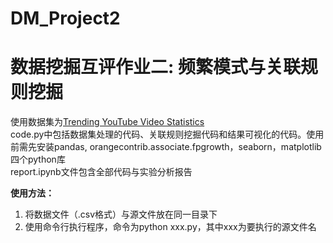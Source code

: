 # DM_Project2
# 数据挖掘互评作业二: 频繁模式与关联规则挖掘
使用数据集为[Trending YouTube Video Statistics](https://www.kaggle.com/datasnaek/youtube-new)  
code.py中包括数据集处理的代码、关联规则挖掘代码和结果可视化的代码。使用前需先安装pandas, orangecontrib.associate.fpgrowth，seaborn，matplotlib四个python库  
report.ipynb文件包含全部代码与实验分析报告  

**使用方法：** 
1. 将数据文件（.csv格式）与源文件放在同一目录下
2. 使用命令行执行程序，命令为python xxx.py，其中xxx为要执行的源文件名
